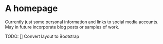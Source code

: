 # A homepage

Currently just some personal information and links to social media accounts. May in future incorporate blog posts or samples of work.

TODO:
[] Convert layout to Bootstrap
